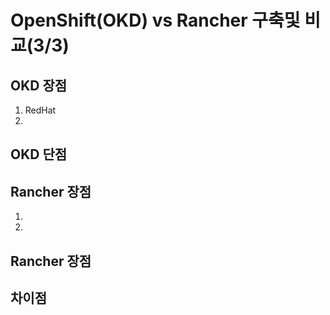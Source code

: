 # OpenShift(OKD) vs Rancher 구축및 비교(3/3)


## OKD 장점
1. RedHat 
2. 

## OKD 단점


## Rancher 장점
1.
2. 

## Rancher 장점



## 차이점





